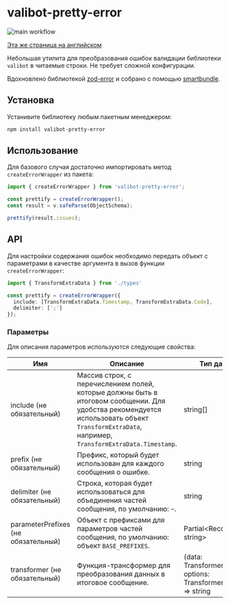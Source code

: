 # valibot-pretty-error

![main workflow](https://github.com/winterzz-dev/valibot-pretty-error/actions/workflows/publish.yml/badge.svg)

[Эта же страница на английском](https://github.com/winterzz-dev/valibot-pretty-error)

Небольшая утилита для преобразования ошибок валидации библиотеки `valibot` в читаемые строки. Не требует сложной конфигурации.

Вдохновлено библиотекой [zod-error](https://github.com/andrewvo89/zod-error) и собрано с помощью [smartbundle](https://github.com/XaveScor/smartbundle).

## Установка

Устанивите библиотеку любым пакетным менеджером:    

```bash
npm install valibot-pretty-error
```

## Использование

Для базового случая достаточно импортировать метод `createErrorWrapper` из пакета:

```typescript
import { createErrorWrapper } from 'valibot-pretty-error';

const prettify = createErrorWrapper();
const result = v.safeParse(ObjectSchema);

prettify(result.issues);
```

## API

Для настройки содержания ошибок необходимо передать объект с параметрами в качестве аргумента в вызов функции `createErrorWrapper`:

```typescript
import { TransformExtraData } from './types'

const prettify = createErrorWrapper({
  include: [TransformExtraData.Timestamp, TransformExtraData.Code],
  delimiter: [';']
});
```

### Параметры

Для описания параметров используются следующие свойства:

| Имя                                 | Описание                                                                                                                                                                                      | Тип данных                                                     |
|-------------------------------------|-----------------------------------------------------------------------------------------------------------------------------------------------------------------------------------------------|----------------------------------------------------------------|
| include (не обязательный)           | Массив строк, с перечислением полей, которые должны быть в итоговом сообщении. Для удобства рекомендуется использовать объект `TransformExtraData`, например, `TransformExtraData.Timestamp`. | string[]                                                       |
| prefix (не обязательный)            | Префикс, который будет использован для каждого сообщения о ошибке.                                                                                                                            | string                                                         |
| delimiter (не обязательный)         | Строка, которая будет использоваться для объединения частей сообщения, по умолчанию: `~`.                                                                                                     | string                                                         |
| parameterPrefixes (не обязательный) | Объект с префиксами для параметров частей сообщения, по умолчанию: объект `BASE_PREFIXES`.                                                                                                    | Partial<Record<string, string>                                 |                                                                                                                                                                                               |                                |
| transformer (не обязательный)       | Функция-трансформер для преобразования данных в итоговое сообщение.                                                                                                                           | (data: TransformerData, options: TransformerOptions) => string |

